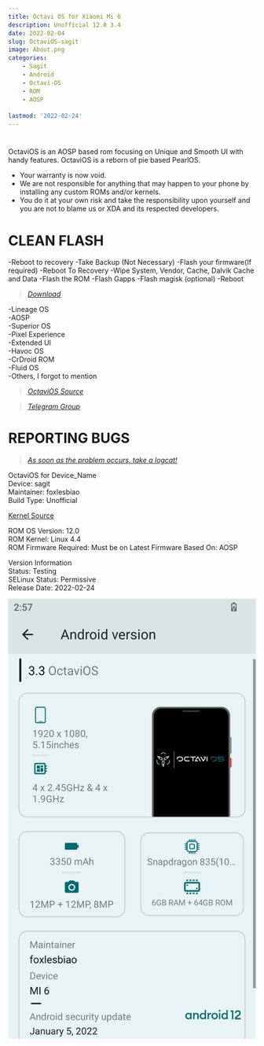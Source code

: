 ```yaml
---
title: Octavi OS for Xiaomi Mi 6
description: Unofficial 12.0 3.4
date: 2022-02-04
slug: OctaviOS-sagit
image: About.png
categories:
    - Sagit
    - Android
    - Octavi-OS
    - ROM
    - AOSP

lastmod: '2022-02-24'
---
```


#
OctaviOS is an AOSP based rom focusing on Unique and Smooth UI with handy features. OctaviOS is a reborn of pie based PearlOS.

 * Your warranty is now void.
 * We are not responsible for anything that may happen to your phone by installing any custom ROMs and/or kernels. 
 * You do it at your own risk and take the responsibility upon yourself and you are not to blame us or XDA and its respected developers.

# CLEAN FLASH
-Reboot to recovery 
-Take Backup (Not Necessary)
-Flash your firmware(If required)
-Reboot To Recovery
-Wipe System, Vendor, Cache, Dalvik Cache and Data
-Flash the ROM
-Flash Gapps
-Flash magisk (optional)
-Reboot

> *[Download](https://github.com/foxlesbiao/foxlesbiao.github.io/releases/tag/v3.4)*



-Lineage OS  
-AOSP  
-Superior OS  
-Pixel Experience  
-Extended UI  
-Havoc OS  
-CrDroid ROM  
-Fluid OS  
-Others, I forgot to mention  

> *[OctaviOS Source](https://github.com/Octavi-OS)*  

> *[Telegram Group](https://t.me/OctaviOS_Chat)*

# REPORTING BUGS  
> *[As soon as the problem occurs, take a logcat!](http://telegra.ph/Logcats-are-important-03-01)*

OctaviOS for Device_Name  
Device: sagit  
Maintainer: foxlesbiao  
Build Type: Unofficial  

[Kernel Source](https://github.com/ppooopppooo/kernel_xiaomi_msm8998)  

ROM OS Version: 12.0  
ROM Kernel: Linux 4.4  
ROM Firmware Required: Must be on Latest Firmware
Based On: AOSP

Version Information  
Status: Testing  
SELinux Status: Permissive  
Release Date: 2022-02-24

![Photo by foxlesbiao](Screenshot_20220204-145705.png)
